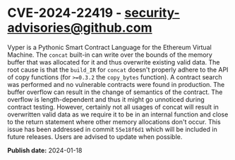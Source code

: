 # CVE-2024-22419 - security-advisories@github.com

Vyper is a Pythonic Smart Contract Language for the Ethereum Virtual Machine. The `concat` built-in can write over the bounds of the memory buffer that was allocated for it and thus overwrite existing valid data. The root cause is that the `build_IR` for `concat` doesn't properly adhere to the API of copy functions (for `>=0.3.2` the `copy_bytes` function). A contract search was performed and no vulnerable contracts were found in production. The buffer overflow can result in the change of semantics of the contract. The overflow is length-dependent and thus it might go unnoticed during contract testing. However, certainly not all usages of concat will result in overwritten valid data as we require it to be in an internal function and close to the return statement where other memory allocations don't occur. This issue has been addressed in commit `55e18f6d1` which will be included in future releases. Users are advised to update when possible.

**Publish date:** 2024-01-18
